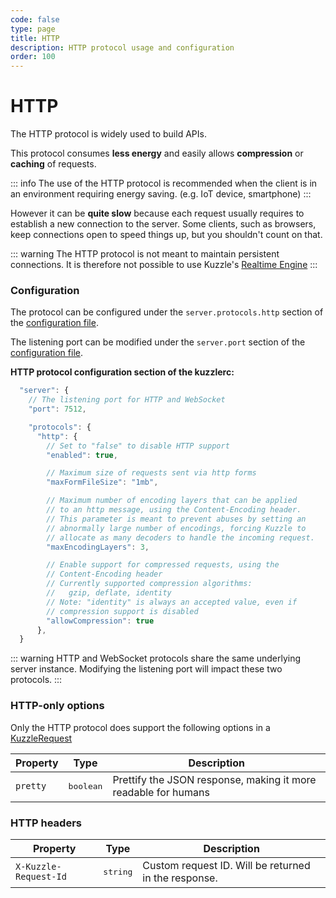 ```yaml
---
code: false
type: page
title: HTTP
description: HTTP protocol usage and configuration
order: 100
---
```


# HTTP

The HTTP protocol is widely used to build APIs.

This protocol consumes **less energy** and easily allows **compression** or **caching** of requests.

::: info
The use of the HTTP protocol is recommended when the client is in an environment requiring energy saving. (e.g. IoT device, smartphone)
:::

However it can be **quite slow** because each request usually requires to establish a new connection to the server. Some clients, such as browsers, keep connections open to speed things up, but you shouldn't count on that.

::: warning
The HTTP protocol is not meant to maintain persistent connections. It is therefore not possible to use Kuzzle's [Realtime Engine](/core/2/guides/main-concepts/realtime-engine)
:::

### Configuration

The protocol can be configured under the `server.protocols.http` section of the [configuration file](/core/2/guides/advanced/configuration).

The listening port can be modified under the `server.port` section of the [configuration file](/core/2/guides/advanced/configuration).

**HTTP protocol configuration section of the kuzzlerc:**

```js
  "server": {
    // The listening port for HTTP and WebSocket
    "port": 7512,

    "protocols": {
      "http": {
        // Set to "false" to disable HTTP support
        "enabled": true,

        // Maximum size of requests sent via http forms
        "maxFormFileSize": "1mb",

        // Maximum number of encoding layers that can be applied
        // to an http message, using the Content-Encoding header.
        // This parameter is meant to prevent abuses by setting an
        // abnormally large number of encodings, forcing Kuzzle to
        // allocate as many decoders to handle the incoming request.
        "maxEncodingLayers": 3,

        // Enable support for compressed requests, using the
        // Content-Encoding header
        // Currently supported compression algorithms:
        //   gzip, deflate, identity
        // Note: "identity" is always an accepted value, even if
        // compression support is disabled
        "allowCompression": true
      },
  }
```
::: warning
HTTP and WebSocket protocols share the same underlying server instance.
Modifying the listening port will impact these two protocols.
:::

### HTTP-only options

Only the HTTP protocol does support the following options in a [KuzzleRequest](/core/2/api/payloads/request)

| Property | Type               | Description                                                    |
| -------- | ------------------ | -------------------------------------------------------------- |
| `pretty` | <pre>boolean</pre> | Prettify the JSON response, making it more readable for humans |

### HTTP headers

| Property              | Type              | Description                                          |
| --------------------- | ----------------- | ---------------------------------------------------- |
| `X-Kuzzle-Request-Id` | <pre>string</pre> | Custom request ID. Will be returned in the response. |
